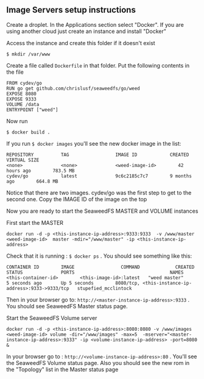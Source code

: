 ## Image Servers setup instructions


Create a droplet. In the Applications section select "Docker". 
If you are using another cloud just create an instance and install "Docker"

Access the instance and create this folder if it doesn't exist

```
$ mkdir /var/www
```

Create a file called `Dockerfile` in that folder. Put the following contents in the file

```
FROM cydev/go
RUN go get github.com/chrislusf/seaweedfs/go/weed
EXPOSE 8080
EXPOSE 9333
VOLUME /data
ENTRYPOINT ["weed"]
```

Now run 
```
$ docker build .
```

If you run `$ docker images` you'll see the new docker image in the list:

```
REPOSITORY          TAG                 IMAGE ID            CREATED             VIRTUAL SIZE
<none>              <none>              <weed-image-id>        42 hours ago        783.5 MB
cydev/go            latest              9c6c2185c7c7        9 months ago        664.8 MB
```

Notice that there are two images.  cydev/go was the first step to get to the second one. Copy the IMAGE ID of the image on the top

Now you are ready to start the SeaweedFS MASTER and VOLUME instances

First start the MASTER
```
docker run -d -p <this-instance-ip-address>:9333:9333  -v /www/master <weed-image-id>  master -mdir="/www/master" -ip <this-instance-ip-address>
```

Check that it is running : `$ docker ps` . You should see something like this:
```
CONTAINER ID        IMAGE                 COMMAND             CREATED             STATUS              PORTS                                   NAMES
<this-container-id>        <this-image-id>:latest   "weed master"       5 seconds ago       Up 5 seconds        8080/tcp, <this-instance-ip-address>:9333->9333/tcp   stupefied_mcclintock
```

Then in your browser go to: `http://<master-instance-ip-address>:9333` . You should see SeaweedFS Master status page.

Start the SeaweedFS Volume server

```
docker run -d -p <this-instance-ip-address>:8080:8080 -v /www/images <weed-image-id> volume -dir="/www/images" -max=5  -mserver="<master-instance-ip-address>:9333" -ip <volume-instance-ip-address> -port=8080 &
```

In your browser go to : `http://<volume-instance-ip-address>:80`  . You'll see the SeaweedFS Volume status page. Also you should see the new rom in the "Topology" list in the Master status page





